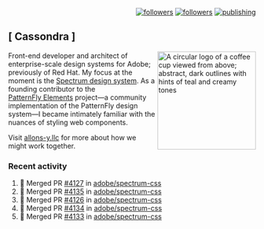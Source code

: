 <p align="right"><a rel="me" href="https://front-end.social/@castastrophe">
    <img alt="followers" title="Follow me on Mastodon" src="https://img.shields.io/mastodon/follow/109297102751309835?domain=https%3A%2F%2Ffront-end.social&label=Follow&logo=mastodon&logoColor=white&style=for-the-badge&labelColor=008080&color=006969"/></a>
  <a href="https://codepen.io/castastrophe/">
    <img alt="followers" title="Follow me on CodePen" src="https://img.shields.io/badge/23-1?color=640464&labelColor=7c007c&style=for-the-badge&logo=codepen&label=Follow"/></a>
<a href="https://castastrophe.medium.com/">
    <img alt="publishing" title="View articles on Medium" src="https://img.shields.io/badge/107-1?color=666&labelColor=444&label=subscribe&logo=medium&logoColor=white&style=for-the-badge"/></a>
</p>

## [&nbsp;Cassondra&nbsp;]

<img align="right" src="https://github-production-user-asset-6210df.s3.amazonaws.com/1840295/253016758-ba468774-1cd3-42c2-8f43-947b5eeb5edf.png" height="200" alt="A circular logo of a coffee cup viewed from above; abstract, dark outlines with hints of teal and creamy tones">

Front-end developer and architect of enterprise-scale design systems for Adobe; previously of Red Hat. My focus at the moment is the [Spectrum design system](https://github.com/adobe/spectrum-css). As a founding contributor to the [PatternFly&nbsp;Elements](https://github.com/patternfly/patternfly-elements) project&mdash;a community implementation of the PatternFly design system&mdash;I became intimately familiar with the nuances of styling web components.

Visit [allons-y.llc](http://allons-y.llc/) for more about how we might work together.

### Recent activity

<!--START_SECTION:activity-->
1. 🎉 Merged PR [#4127](https://github.com/adobe/spectrum-css/pull/4127) in [adobe/spectrum-css](https://github.com/adobe/spectrum-css)
2. 🎉 Merged PR [#4135](https://github.com/adobe/spectrum-css/pull/4135) in [adobe/spectrum-css](https://github.com/adobe/spectrum-css)
3. 🎉 Merged PR [#4126](https://github.com/adobe/spectrum-css/pull/4126) in [adobe/spectrum-css](https://github.com/adobe/spectrum-css)
4. 🎉 Merged PR [#4134](https://github.com/adobe/spectrum-css/pull/4134) in [adobe/spectrum-css](https://github.com/adobe/spectrum-css)
5. 🎉 Merged PR [#4133](https://github.com/adobe/spectrum-css/pull/4133) in [adobe/spectrum-css](https://github.com/adobe/spectrum-css)
<!--END_SECTION:activity-->
